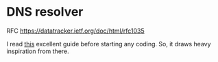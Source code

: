 # DNS resolver

RFC https://datatracker.ietf.org/doc/html/rfc1035

I read [this](https://github.com/EmilHernvall/dnsguide/tree/master) excellent guide before starting any coding. So, it draws heavy inspiration from there.
